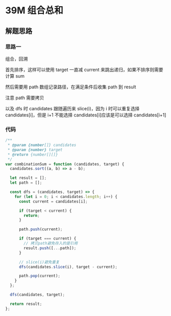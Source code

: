 # 39M 组合总和

## 解题思路

### 思路一

组合，回溯

首先排序，这样可以使用 target 一直减 current 来跳出递归，如果不排序则需要计算 sum

然后需要用 path 数组记录路径，在满足条件后收集 path 到 result

注意 path 需要拷贝

以及 dfs 时 candidates 跟随遍历来 slice(i)，因为 i 时可以重复选择 candidates[i]，但是 i+1 不能选择 candidates[i]应该是可以选择 candidates[i+1]

### 代码

```js
/**
 * @param {number[]} candidates
 * @param {number} target
 * @return {number[][]}
 */
var combinationSum = function (candidates, target) {
  candidates.sort((a, b) => a - b);

  let result = [];
  let path = [];

  const dfs = (candidates, target) => {
    for (let i = 0; i < candidates.length; i++) {
      const current = candidates[i];

      if (target < current) {
        return;
      }

      path.push(current);

      if (target === current) {
        // 拷贝path避免存入的是引用
        result.push([...path]);
      }

      // slice(i)避免重复
      dfs(candidates.slice(i), target - current);

      path.pop(current);
    }
  };

  dfs(candidates, target);

  return result;
};
```
